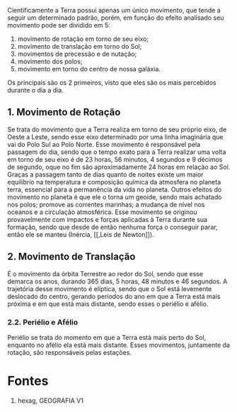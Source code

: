 Cientificamente a Terra possui apenas um único movimento, que tende a seguir um determinado padrão, porém, em função do efeito analisado seu movimento pode ser dividido em 5:

1. movimento de rotação em torno de seu eixo;
2. movimento de translação em torno do Sol;
3. movimentos de precessão e de nutação;
4. movimento dos polos;
5. movimento em torno do centro de nossa galáxia.

Os principais são os 2 primeiros, visto que eles são os mais percebidos durante o dia a dia.

## 1. Movimento de Rotação

Se trata do movimento que a Terra realiza em torno de seu próprio eixo, de Oeste a Leste, sendo esse eixo determinado por uma linha imaginária que vai do Polo Sul ao Polo Norte. Esse movimento é responsável pela passagem do dia, sendo que o tempo exato para a Terra realizar uma volta em torno de seu eixo é de 23 horas, 56 minutos, 4 segundos e 9 décimos de segundo, oque no fim são aproximadamente 24 horas em relação ao Sol. Graças a passagem tanto de dias quanto de noites existe um maior equilíbrio na temperatura e composição química da atmosfera no planeta terra, essencial para a permanência da vida no planeta. Outros efeitos do movimento no planeta é que ele o torna um geoide, sendo mais achatado nos polos; promove as correntes marinhas; a mudança de nível nos oceanos e a circulação atmosférica. Esse movimento se originou provavelmente com impactos e forças aplicadas à Terra durante sua formação, sendo que desde de então nenhuma força o conseguir parar, então ele se manteu (Inércia, [[,Leis de Newton]]).

## 2. Movimento de Translação

É o movimento da órbita Terrestre ao redor do Sol, sendo que esse demarca os anos, durando 365 dias, 5 horas, 48 minutos e 46 segundos. A trajetória desse movimento é elíptica, sendo que o Sol está levemente deslocado do centro, gerando períodos do ano em que a Terra está mais próxima e em que está mais distante, sendo esses o periélio e afélio.

### 2.2. Periélio e Afélio
Periélio se trata do momento em que a Terra está mais perto do Sol, enquanto no afélio ela está mais distante. Esses movimentos, juntamente da rotação, são responsáveis pelas estações.

# Fontes

1. hexag, GEOGRAFIA V1